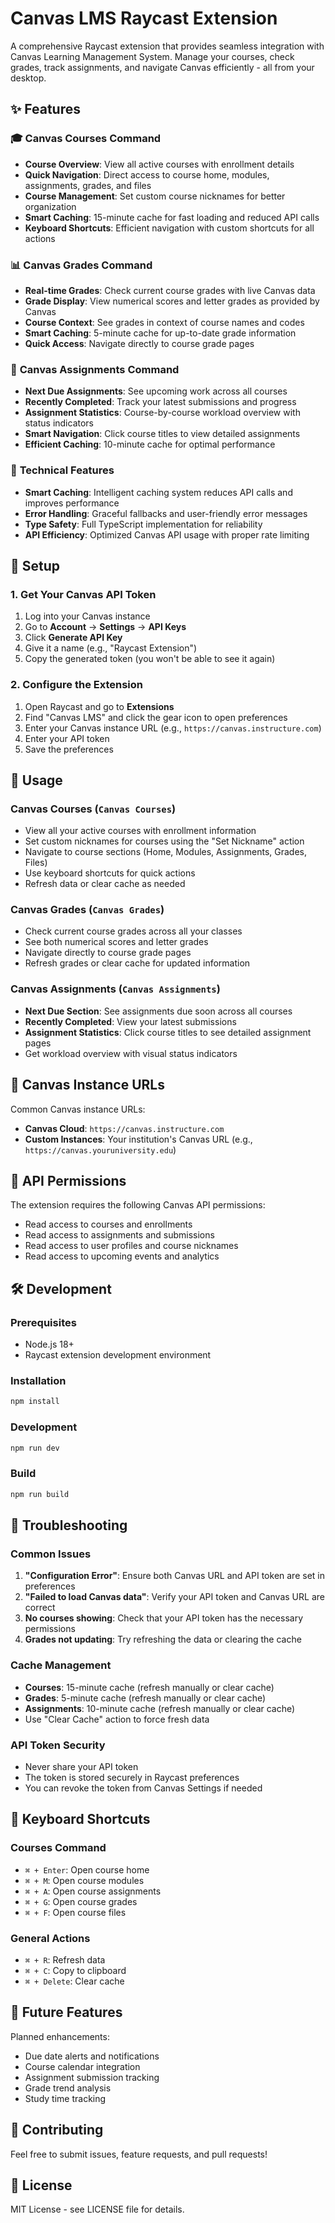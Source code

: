 # Canvas LMS Raycast Extension

A comprehensive Raycast extension that provides seamless integration with Canvas Learning Management System. Manage your courses, check grades, track assignments, and navigate Canvas efficiently - all from your desktop.

## ✨ Features

### 🎓 **Canvas Courses Command**
- **Course Overview**: View all active courses with enrollment details
- **Quick Navigation**: Direct access to course home, modules, assignments, grades, and files
- **Course Management**: Set custom course nicknames for better organization
- **Smart Caching**: 15-minute cache for fast loading and reduced API calls
- **Keyboard Shortcuts**: Efficient navigation with custom shortcuts for all actions

### 📊 **Canvas Grades Command** 
- **Real-time Grades**: Check current course grades with live Canvas data
- **Grade Display**: View numerical scores and letter grades as provided by Canvas
- **Course Context**: See grades in context of course names and codes
- **Smart Caching**: 5-minute cache for up-to-date grade information
- **Quick Access**: Navigate directly to course grade pages

### 📝 **Canvas Assignments Command**
- **Next Due Assignments**: See upcoming work across all courses
- **Recently Completed**: Track your latest submissions and progress
- **Assignment Statistics**: Course-by-course workload overview with status indicators
- **Smart Navigation**: Click course titles to view detailed assignments
- **Efficient Caching**: 10-minute cache for optimal performance

### 🔧 **Technical Features**
- **Smart Caching**: Intelligent caching system reduces API calls and improves performance
- **Error Handling**: Graceful fallbacks and user-friendly error messages
- **Type Safety**: Full TypeScript implementation for reliability
- **API Efficiency**: Optimized Canvas API usage with proper rate limiting

## 🚀 Setup

### 1. Get Your Canvas API Token

1. Log into your Canvas instance
2. Go to **Account** → **Settings** → **API Keys**
3. Click **Generate API Key**
4. Give it a name (e.g., "Raycast Extension")
5. Copy the generated token (you won't be able to see it again)

### 2. Configure the Extension

1. Open Raycast and go to **Extensions**
2. Find "Canvas LMS" and click the gear icon to open preferences
3. Enter your Canvas instance URL (e.g., `https://canvas.instructure.com`)
4. Enter your API token
5. Save the preferences

## 📱 Usage

### **Canvas Courses** (`Canvas Courses`)
- View all your active courses with enrollment information
- Set custom nicknames for courses using the "Set Nickname" action
- Navigate to course sections (Home, Modules, Assignments, Grades, Files)
- Use keyboard shortcuts for quick actions
- Refresh data or clear cache as needed

### **Canvas Grades** (`Canvas Grades`)
- Check current course grades across all your classes
- See both numerical scores and letter grades
- Navigate directly to course grade pages
- Refresh grades or clear cache for updated information

### **Canvas Assignments** (`Canvas Assignments`)
- **Next Due Section**: See assignments due soon across all courses
- **Recently Completed**: View your latest submissions
- **Assignment Statistics**: Click course titles to see detailed assignment pages
- Get workload overview with visual status indicators

## 🔗 Canvas Instance URLs

Common Canvas instance URLs:
- **Canvas Cloud**: `https://canvas.instructure.com`
- **Custom Instances**: Your institution's Canvas URL (e.g., `https://canvas.youruniversity.edu`)

## 🔐 API Permissions

The extension requires the following Canvas API permissions:
- Read access to courses and enrollments
- Read access to assignments and submissions
- Read access to user profiles and course nicknames
- Read access to upcoming events and analytics

## 🛠️ Development

### Prerequisites

- Node.js 18+
- Raycast extension development environment

### Installation

```bash
npm install
```

### Development

```bash
npm run dev
```

### Build

```bash
npm run build
```

## 🔧 Troubleshooting

### Common Issues

1. **"Configuration Error"**: Ensure both Canvas URL and API token are set in preferences
2. **"Failed to load Canvas data"**: Verify your API token and Canvas URL are correct
3. **No courses showing**: Check that your API token has the necessary permissions
4. **Grades not updating**: Try refreshing the data or clearing the cache

### Cache Management

- **Courses**: 15-minute cache (refresh manually or clear cache)
- **Grades**: 5-minute cache (refresh manually or clear cache)  
- **Assignments**: 10-minute cache (refresh manually or clear cache)
- Use "Clear Cache" action to force fresh data

### API Token Security

- Never share your API token
- The token is stored securely in Raycast preferences
- You can revoke the token from Canvas Settings if needed

## 🎯 Keyboard Shortcuts

### **Courses Command**
- `⌘ + Enter`: Open course home
- `⌘ + M`: Open course modules
- `⌘ + A`: Open course assignments
- `⌘ + G`: Open course grades
- `⌘ + F`: Open course files

### **General Actions**
- `⌘ + R`: Refresh data
- `⌘ + C`: Copy to clipboard
- `⌘ + Delete`: Clear cache

## 🚧 Future Features

Planned enhancements:
- Due date alerts and notifications
- Course calendar integration
- Assignment submission tracking
- Grade trend analysis
- Study time tracking

## 🤝 Contributing

Feel free to submit issues, feature requests, and pull requests!

## 📄 License

MIT License - see LICENSE file for details.